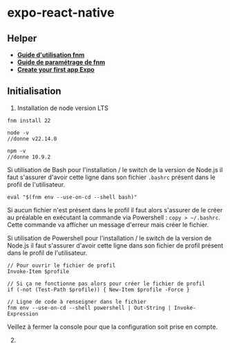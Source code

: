 # expo-react-native

## Helper

* [**Guide d'utilisation fnm**](https://www.freecodecamp.org/news/fnm-fast-node-manager/)
* [**Guide de paramétrage de fnm**](https://github.com/Schniz/fnm#shell-setup)
* [**Create your first app Expo**](https://docs.expo.dev/tutorial/create-your-first-app/)

## Initialisation

1. Installation de node version LTS
```
fnm install 22

node -v
//donne v22.14.0

npm -v
//donne 10.9.2
```

Si utilisation de Bash pour l'installation / le switch de la version de Node.js il faut s'assurer d'avoir cette
ligne dans son fichier `.bashrc` présent dans le profil de l'utilisateur.
```
eval "$(fnm env --use-on-cd --shell bash)"
```

Si aucun fichier n'est présent dans le profil il faut alors s'assurer de le créer au préalable en exécutant la commande via
Powershell : `copy > ~/.bashrc`.
Cette commande va afficher un message d'erreur mais créer le fichier.

Si utilisation de Powershell pour l'installation / le switch de la version de Node.js il faut s'assurer d'avoir cette
ligne dans son fichier de profil présent dans le profil de l'utilisateur.

```
// Pour ouvrir le fichier de profil
Invoke-Item $profile

// Si ça ne fonctionne pas alors pour créer le fichier de profil
if (-not (Test-Path $profile)) { New-Item $profile -Force }

// Ligne de code à renseigner dans le fichier
fnm env --use-on-cd --shell powershell | Out-String | Invoke-Expression
```

Veillez à fermer la console pour que la configuration soit prise en compte.

2.
